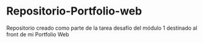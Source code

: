 # Repositorio-Portfolio-web
Repositorio creado como parte de la tarea desafío del módulo 1 destinado al front de mi Portfolio Web
